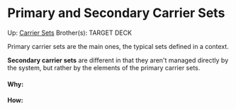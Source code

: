 # Primary and Secondary Carrier Sets

Up: [Carrier Sets](carrier_sets)
Brother(s):
TARGET DECK

Primary carrier sets are the main ones, the typical sets defined in a context.

**Secondary carrier sets** are different in that they aren't managed directly by the system, but rather by the elements of the primary carrier sets.



































#### Why:
#### How:









